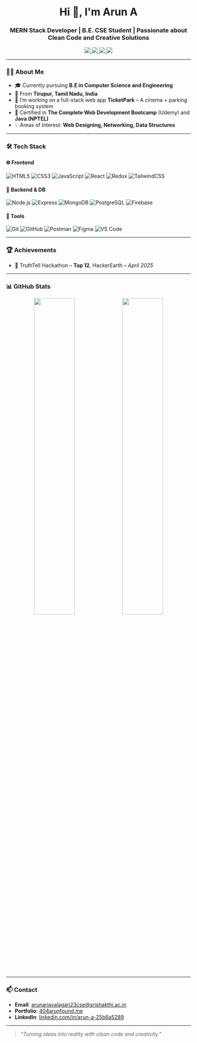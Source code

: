 <h1 align="center">Hi 👋, I'm Arun A</h1>
<h3 align="center">MERN Stack Developer | B.E. CSE Student | Passionate about Clean Code and Creative Solutions</h3>

<p align="center">
  <a href="https://www.404arunfound.me" target="_blank">
    <img src="https://img.shields.io/badge/Portfolio-404arunfound.me-blue?style=for-the-badge&logo=vercel" />
  </a>
  <a href="https://www.linkedin.com/in/arun-a-25b6a5289" target="_blank">
    <img src="https://img.shields.io/badge/LinkedIn-Arun%20A-blue?style=for-the-badge&logo=linkedin" />
  </a>
  <a href="https://leetcode.com/u/Arun_774/" target="_blank">
    <img src="https://img.shields.io/badge/LeetCode-Arun_774-orange?style=for-the-badge&logo=leetcode" />
  </a>
  <a href="mailto:arunariavalagan23cse@srishakthi.ac.in">
    <img src="https://img.shields.io/badge/Email-arunarivalagan23cse@srishakthi.ac.in-red?style=for-the-badge&logo=gmail" />
  </a>
</p>

---

### 🧑‍🎓 About Me

- 🎓 Currently pursuing **B.E in Computer Science and Engineering**  
- 📍 From **Tirupur, Tamil Nadu, India**  
- 🔭 I’m working on a full-stack web app **TicketPark** – A cinema + parking booking system  
- 📘 Certified in **The Complete Web Development Bootcamp** (Udemy) and **Java (NPTEL)**  
- 💡 Areas of Interest: **Web Designing, Networking, Data Structures**

---

### 🛠️ Tech Stack

#### 🌐 Frontend
![HTML5](https://img.shields.io/badge/-HTML5-E34F26?style=flat-square&logo=html5&logoColor=white)
![CSS3](https://img.shields.io/badge/-CSS3-1572B6?style=flat-square&logo=css3)
![JavaScript](https://img.shields.io/badge/-JavaScript-F7DF1E?style=flat-square&logo=javascript)
![React](https://img.shields.io/badge/-React-61DAFB?style=flat-square&logo=react)
![Redux](https://img.shields.io/badge/-Redux-764ABC?style=flat-square&logo=redux)
![TailwindCSS](https://img.shields.io/badge/-TailwindCSS-38B2AC?style=flat-square&logo=tailwind-css)

#### 🧩 Backend & DB
![Node.js](https://img.shields.io/badge/-Node.js-339933?style=flat-square&logo=node.js)
![Express](https://img.shields.io/badge/-Express.js-000000?style=flat-square&logo=express)
![MongoDB](https://img.shields.io/badge/-MongoDB-47A248?style=flat-square&logo=mongodb)
![PostgreSQL](https://img.shields.io/badge/-PostgreSQL-4169E1?style=flat-square&logo=postgresql)
![Firebase](https://img.shields.io/badge/-Firebase-FFCA28?style=flat-square&logo=firebase)

#### 🧰 Tools
![Git](https://img.shields.io/badge/-Git-F05032?style=flat-square&logo=git)
![GitHub](https://img.shields.io/badge/-GitHub-181717?style=flat-square&logo=github)
![Postman](https://img.shields.io/badge/-Postman-FF6C37?style=flat-square&logo=postman)
![Figma](https://img.shields.io/badge/-Figma-F24E1E?style=flat-square&logo=figma)
![VS Code](https://img.shields.io/badge/-VSCode-007ACC?style=flat-square&logo=visual-studio-code)

---



### 🏆 Achievements

- 🥇 TruthTell Hackathon – **Top 12**, HackerEarth – *April 2025*  


---

### 📊 GitHub Stats

<p align="center">
  <img src="https://github-readme-stats.vercel.app/api?username=Arunarivalagan743&show_icons=true&theme=react&hide_border=true" width="47%" />
  <img src="https://github-readme-streak-stats.herokuapp.com/?user=Arunarivalagan743&theme=react&hide_border=true" width="47%" />
</p>

---

### 📫 Contact

- **Email**: arunariavalagan23cse@srishakthi.ac.in  
- **Portfolio**: [404arunfound.me](https://www.404arunfound.me)  
- **LinkedIn**: [linkedin.com/in/arun-a-25b6a5289](https://www.linkedin.com/in/arun-a-25b6a5289)

---

> _“Turning ideas into reality with clean code and creativity.”_

